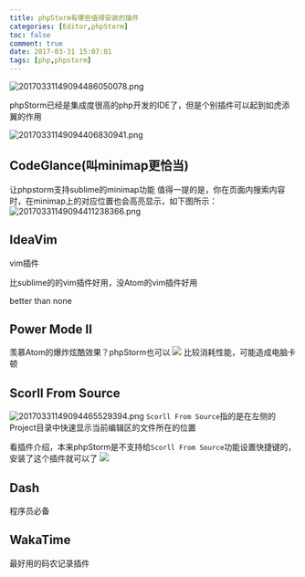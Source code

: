 ```yaml
---
title: phpStorm有哪些值得安装的插件
categories: [Editor,phpStorm]
toc: false
comment: true
date: 2017-03-31 15:07:01
tags: [php,phpstorm]
---
```



![20170331149094486050078.png](http://o9xbyqajf.bkt.clouddn.com/20170331149094486050078.png)

phpStorm已经是集成度很高的php开发的IDE了，但是个别插件可以起到如虎添翼的作用

<!--more-->

![20170331149094406830941.png](http://o9xbyqajf.bkt.clouddn.com/20170331149094406830941.png)

## CodeGlance(叫minimap更恰当)

让phpstorm支持sublime的minimap功能
值得一提的是，你在页面内搜索内容时，在minimap上的对应位置也会高亮显示，如下图所示：
![20170331149094411238366.png](http://o9xbyqajf.bkt.clouddn.com/20170331149094411238366.png)

## IdeaVim
vim插件

比sublime的的vim插件好用，没Atom的vim插件好用

better than none

## Power Mode II

羡慕Atom的爆炸炫酷效果？phpStorm也可以
![](http://o9xbyqajf.bkt.clouddn.com/QQ20170331-152717.gif)
比较消耗性能，可能造成电脑卡顿

## Scorll From Source
![20170331149094465529394.png](http://o9xbyqajf.bkt.clouddn.com/20170331149094465529394.png)
`Scorll From Source`指的是在左侧的Project目录中快速显示当前编辑区的文件所在的位置

看插件介绍，本来phpStorm是不支持给`Scorll From Source`功能设置快捷键的，安装了这个插件就可以了
![](http://o9xbyqajf.bkt.clouddn.com/QQ20170331-154904-HD.gif)

## Dash
程序员必备

## WakaTime

最好用的码农记录插件